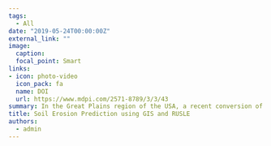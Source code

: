 ```yaml
---
tags:
  - All
date: "2019-05-24T00:00:00Z"
external_link: ""
image:
  caption: 
  focal_point: Smart
links:
- icon: photo-video
  icon_pack: fa
  name: DOI
  url: https://www.mdpi.com/2571-8789/3/3/43
summary: In the Great Plains region of the USA, a recent conversion of the grasslands to cropland impacting the soil erosion and hence the crop productivity. The GIS-Enabled Revised Universal Soil Loss Equation was used to estimate the soil erosion at the watershed scale in the present study. Soil erosion in the current study was predicted for the Big Sioux River watershed scale using the spatial data downloaded from the easily available online sources.  
title: Soil Erosion Prediction using GIS and RUSLE
authors: 
  - admin
---
```

